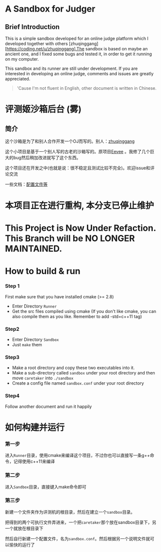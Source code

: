 # A Sandbox for Judger

## Brief Introduction

This is a simple sandbox developed for an online judge platform which I developed together with others [zhuqinggang][https://coding.net/u/zhuqinggang].The sandbox is based on maybe an ancient one, and I fixed some bugs and tested it, in order to get it running on my computer.

This sandbox and its runner are still under development. If you are interested in developing an online judge, comments and issues are greatly appreciated. 

> 'Cause I'm not fluent in English, other document is written in Chinese.



# 评测姬沙箱后台 (雾)

## 简介

这个沙箱是为了和别人合作开发一个OJ而写的。别人：[zhuqinggang](https://coding.net/u/zhuqinggang)

这个小项目是基于一个别人写的古老的沙箱写的。原项目[Eevee](https://github.com/Hexcles/Eevee) 。我修了几个巨大的bug然后稍加改进就写了这个东西。

这个项目还在开发之中(也就是说：很不稳定且测试比较不完全)。欢迎issue和评论交流

一些文档：[配置文件等](https://github.com/ridethepig/JudgeGirl/blob/master/%E9%A2%98%E7%9B%AE%E9%85%8D%E7%BD%AE%E6%96%87%E4%BB%B6%E6%A0%BC%E5%BC%8F%E8%A7%84%E8%8C%83.md)

# **本项目正在进行重构, 本分支已停止维护**

# **This Project is Now Under Refaction. This Branch will be NO LONGER MAINTAINED.**



# How to build & run

### Step 1

First make sure that you have installed cmake (>= 2.8)

* Enter Directory ``Runner`` 
* Get the src files compiled using cmake (If you don't like cmake, you can also compile them as you like. Remember to add -std=c++11 tag)

### Step2

* Enter Directory ``Sandbox``
* Just ``make`` them

### Step3

* Make a root directory and copy these two executables into it.
* Make a sub-directory called ``sandbox`` under your root directory and then move ``caretaker`` into ``./sandbox``
* Create a config file named ``sandbox.conf`` under your root directory

### Step4

Follow another document and run it happily

# 如何构建并运行

### 第一步

进入``Runner``目录，使用cmake来编译这个项目，不过你也可以直接写一条g++命令，记得使用c++11来编译

### 第二步

进入``Sandbox``目录，直接键入make命令即可

### 第三步

新建一个文件夹作为评测机的根目录，然后在建立一个``sandbox``目录。

把得到的两个可执行文件弄进来，一个把``caretaker``那个放在sandbox目录下，另一个就放在根目录下

然后自行新建一个配置文件，名为``sandbox.conf``。然后根据另一个说明文件就可以愉快的运行了